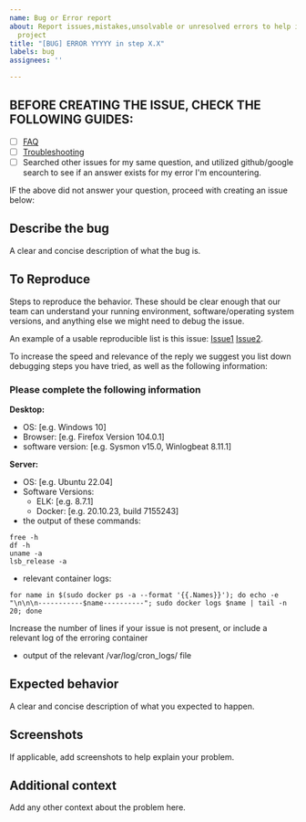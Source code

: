 ```yaml
---
name: Bug or Error report
about: Report issues,mistakes,unsolvable or unresolved errors to help improve the
  project
title: "[BUG] ERROR YYYYY in step X.X"
labels: bug
assignees: ''

---
```


## **BEFORE CREATING THE ISSUE, CHECK THE FOLLOWING GUIDES**: 
 - [ ] [FAQ](https://github.com/cisagov/LME/blob/main/docs/markdown/reference/faq.md)
 - [ ] [Troubleshooting](https://github.com/cisagov/LME/blob/main/docs/markdown/reference/troubleshooting.md)
 - [ ] Searched other issues for my same question, and utilized github/google search to see if an answer exists for my error I'm encountering.  

IF the above did not answer your question, proceed with creating an issue below: 

## Describe the bug
A clear and concise description of what the bug is.

## To Reproduce
Steps to reproduce the behavior. These should be clear enough that our team can understand your running environment, software/operating system versions, and anything else we might need to debug the issue. 

An example of a usable reproducible list is this issue: [Issue1](https://github.com/cisagov/LME/issues/15) [Issue2](https://github.com/cisagov/LME/issues/19). 

To increase the speed and relevance of the reply we suggest you list down debugging steps you have tried, as well as the following information:

### Please complete the following information
**Desktop:**
 - OS: [e.g. Windows 10]
 - Browser: [e.g. Firefox Version 104.0.1]
 - software version: [e.g. Sysmon v15.0, Winlogbeat 8.11.1]

**Server:**
- OS: [e.g. Ubuntu 22.04]
- Software Versions:
  - ELK: [e.g. 8.7.1]
  - Docker: [e.g. 20.10.23, build 7155243]
- the output of these commands: 
```
free -h
df -h 
uname -a 
lsb_release -a
```
- relevant container logs: 
```
for name in $(sudo docker ps -a --format '{{.Names}}'); do echo -e "\n\n\n-----------$name----------"; sudo docker logs $name | tail -n 20; done
```
Increase the number of lines if your issue is not present, or include a relevant log of the erroring container
- output of the relevant /var/log/cron_logs/ file

## Expected behavior
A clear and concise description of what you expected to happen.

## Screenshots
If applicable, add screenshots to help explain your problem.

## Additional context
Add any other context about the problem here.
